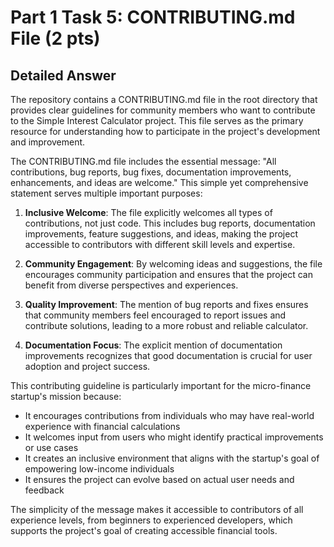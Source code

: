 # Part 1 Task 5: CONTRIBUTING.md File (2 pts)

## Detailed Answer

The repository contains a CONTRIBUTING.md file in the root directory that provides clear guidelines for community members who want to contribute to the Simple Interest Calculator project. This file serves as the primary resource for understanding how to participate in the project's development and improvement.

The CONTRIBUTING.md file includes the essential message: "All contributions, bug reports, bug fixes, documentation improvements, enhancements, and ideas are welcome." This simple yet comprehensive statement serves multiple important purposes:

1. **Inclusive Welcome**: The file explicitly welcomes all types of contributions, not just code. This includes bug reports, documentation improvements, feature suggestions, and ideas, making the project accessible to contributors with different skill levels and expertise.

2. **Community Engagement**: By welcoming ideas and suggestions, the file encourages community participation and ensures that the project can benefit from diverse perspectives and experiences.

3. **Quality Improvement**: The mention of bug reports and fixes ensures that community members feel encouraged to report issues and contribute solutions, leading to a more robust and reliable calculator.

4. **Documentation Focus**: The explicit mention of documentation improvements recognizes that good documentation is crucial for user adoption and project success.

This contributing guideline is particularly important for the micro-finance startup's mission because:
- It encourages contributions from individuals who may have real-world experience with financial calculations
- It welcomes input from users who might identify practical improvements or use cases
- It creates an inclusive environment that aligns with the startup's goal of empowering low-income individuals
- It ensures the project can evolve based on actual user needs and feedback

The simplicity of the message makes it accessible to contributors of all experience levels, from beginners to experienced developers, which supports the project's goal of creating accessible financial tools.
